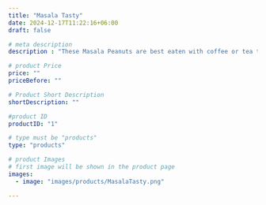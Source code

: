 ```yaml
---
title: "Masala Tasty"
date: 2024-12-17T11:22:16+06:00
draft: false

# meta description
description : "These Masala Peanuts are best eaten with coffee or tea to bring that burst of flavour to your taste buds or eaten plain as binge snacks. Features. Authentic taste. Crisp & crunchy."

# product Price
price: ""
priceBefore: ""

# Product Short Description
shortDescription: ""

#product ID
productID: "1"

# type must be "products"
type: "products"

# product Images
# first image will be shown in the product page
images:
  - image: "images/products/MasalaTasty.png"

---
```

